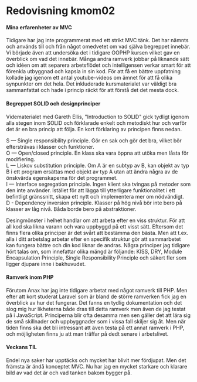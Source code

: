 ---
---

# Redovisning kmom02

#### Mina erfarenheter av MVC

Tidigare har jag inte programmerat med ett strikt MVC tänk. Det har nämnts och används till och från något omedvetet om vad själva begreppet innebär. Vi började även att undersöka det i tidigare OOPHP kursen vilket gav en överblick om vad det innebär. Många andra ramverk jobbar på liknande sätt och idéen om att separera arbetsflödet och intelligensen verkar smart för att förenkla utbyggnad och kapsla in sin kod. För att få en bättre uppfatning kollade jag igenom ett antal youtube-videos om ämnet för att få olika synpunkter om det hela. Det inkluderade kursmaterialet var väldigt bra sammanfattat och hade i princip räckt för att förstå det det mesta dock.

#### Begreppet SOLID och designprinciper

Vidematerialet med Gareth Ellis, "Introduction to SOLID" gick tydligt igenom alla stegen inom SOLID och förklarade enkelt och metodiskt hur och varför det är en bra princip att följa. En kort förklaring av principen finns nedan.

S — Single responsibility principle. Gör en sak och gör det bra, vilket bör eftersträvas i klasser och funktioner.  
O — Open/closed principle. En klass ska vara öppna att utöka men låsta för modifiering.  
L — Liskov substitution principle. Om A är en subtyp av B, kan objekt av typ B i ett program ersättas med objekt av typ A utan att ändra några av de önskvärda egenskaperna för det programmet.  
I — Interface segregation principle. Ingen klient ska tvingas på metoder som den inte använder.
Istället för att lägga till ytterligare funktionalitet i ett befintligt gränssnitt, skapa ett nytt och implementera mer om nödvändigt.  
D - Dependency inversion principle. Klasser på hög nivå bör inte bero på klasser av låg nivå. Båda borde bero på abstraktioner.

Desingmönster i helhet handlar om att arbeta efter en viss struktur. För att all kod ska likna varann och vara uppbyggd på ett visst sätt. Eftersom det finns flera olika principer är det svårt att bestämma den bästa. Men att t.ex. alla i ditt arbetslag arbetar efter en specifik struktur gör att sammarbetet kan fungera bättre och din kod liknar de andras. Några principer jag tidigare hört talas om, som innefattar olika mängd är följande: KISS, DRY, Module Encapsulation Principle, Single Responsibility Principle och säkert fler som ligger djupare inne i bakhuvudet.

#### Ramverk inom PHP

Förutom Anax har jag inte tidigare arbetat med något ramverk till PHP. Men efter att kort studerat Laravel som är bland de större ramverken fick jag en överblick av hur det fungerar. Det fanns en tydlig dokumentation och det slog mig hur likheterna både dras till detta ramverk men även de jag testat på i JavaScript. Principerna blir ofta desamma men sen gäller det att lära sig de små skillnader och uppbyggnader som i vissa fall skiljer sig åt. Men när tiden finns ska det bli intressant att även testa på ett annat ramverk i PHP, och möjligheten finns ju att man träffar på dedt senare i arbetslivet.

#### Veckans TIL

Endel nya saker har upptäcks och mycket har blivit mer fördjupat. Men det främsta är ändå konceptet MVC. Nu har jag en mycket starkare och klarare bild av vad det är och vad tanken bakom bygger på.
